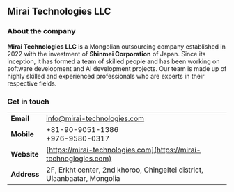 ## Mirai Technologies LLC

### About the company
**Mirai Technologies LLC** is a Mongolian outsourcing company established in 2022 with the investment of **Shinmei Corporation** of Japan. Since its inception, it has formed a team of skilled people and has been working on software development and AI development projects. Our team is made up of highly skilled and experienced professionals who are experts in their respective fields.

### Get in touch
|   |   |
|---|---|
| **Email** | [info@mirai-technologies.com](mailto:info@mirai-technologies.com) |
| **Mobile** | +81-90-9051-1386<br/>+976-9580-0317 |
| **Website** | [https://mirai-technologies.com](https://mirai-technoglogies.com) |
| **Address** | 2F, Erkht center, 2nd khoroo, Chingeltei district, Ulaanbaatar, Mongolia |

